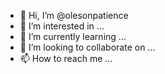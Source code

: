 - 👋 Hi, I’m @olesonpatience
- 👀 I’m interested in ...
- 🌱 I’m currently learning ...
- 💞️ I’m looking to collaborate on ...
- 📫 How to reach me ...

<!---
olesonpatience/olesonpatience is a ✨ special ✨ repository because its `README.md` (this file) appears on your GitHub profile.
You can click the Preview link to take a look at your changes.
--->
